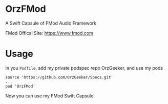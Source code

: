 # OrzFMod

A Swift Capsule of FMod Audio Framework

FMod Offical Site: <https://www.fmod.com>

# Usage

In you `Podfile`, add my private podspec repo OrzGeeker, and use my pods

```
source 'https://github.com/OrzGeeker/Specs.git'
...
pod 'OrzFMod'
```

Now you can use my FMod Swift Capsule!
